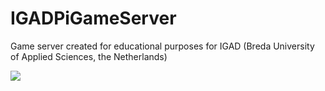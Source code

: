 # IGADPiGameServer
Game server created for educational purposes for IGAD (Breda University of Applied Sciences, the Netherlands)

<img src="https://insight.nhtv.nl/wp-content/uploads/2018/01/English-banner.jpg" />
